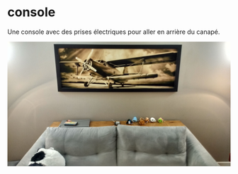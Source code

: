 # console
Une console avec des prises électriques pour aller en arrière du canapé.

![Résultat final](image/console_front.jpg)